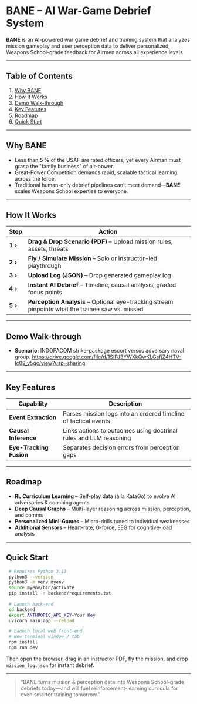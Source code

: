 # **BANE – AI War-Game Debrief System**

**BANE** is an AI-powered war game debrief and training system that analyzes mission gameplay and user perception data to deliver personalized, Weapons School-grade feedback for Airmen across all experience levels

---

## Table of Contents
1. [Why BANE](#why-bane)
2. [How It Works](#how-it-works)
3. [Demo Walk-through](#demo-walk-through)
4. [Key Features](#key-features)
5. [Roadmap](#roadmap)
6. [Quick Start](#quick-start)

---

## Why BANE
* Less than **5 %** of the USAF are rated officers; yet every Airman must grasp the "family business" of air-power.
* Great-Power Competition demands rapid, scalable tactical learning across the force.
* Traditional human-only debrief pipelines can’t meet demand—**BANE** scales Weapons School expertise to everyone.

---

## How It Works
| Step | Action |
|------|--------|
| **1  ›** | **Drag & Drop Scenario (PDF)** – Upload mission rules, assets, threats |
| **2  ›** | **Fly / Simulate Mission** – Solo or instructor-led playthrough |
| **3  ›** | **Upload Log (JSON)** – Drop generated gameplay log |
| **4  ›** | **Instant AI Debrief** – Timeline, causal analysis, graded focus points |
| **5  ›** | **Perception Analysis** – Optional eye-tracking stream pinpoints what the trainee saw vs. missed |

---

## Demo Walk-through
* **Scenario:** INDOPACOM strike-package escort versus adversary naval group.
https://drive.google.com/file/d/1SiPJ3YWXkQwKLGsfjZ4HTV-lc09_y5gc/view?usp=sharing

---

## Key Features
| Capability | Description |
|------------|-------------|
| **Event Extraction** | Parses mission logs into an ordered timeline of tactical events |
| **Causal Inference** | Links actions to outcomes using doctrinal rules and LLM reasoning |
| **Eye-Tracking Fusion** | Separates decision errors from perception gaps |

---

## Roadmap
- **RL Curriculum Learning** – Self-play data (à la KataGo) to evolve AI adversaries & coaching agents
- **Deep Causal Graphs** – Multi-layer reasoning across mission, perception, and comms
- **Personalized Mini-Games** – Micro-drills tuned to individual weaknesses
- **Additional Sensors** – Heart-rate, G-force, EEG for cognitive-load analysis

---

## Quick Start
```bash
 # Requires Python 3.13
 python3 --version
 python3 -m venv myenv
 source myenv/bin/activate
 pip install -r backend/requirements.txt
 
 # Launch back-end
 cd backend
 export ANTHROPIC_API_KEY=Your Key
 uvicorn main:app --reload

 # Launch local web front-end
 # New terminal window / tab
 npm install
 npm run dev
```

Then open the browser, drag in an instructor PDF, fly the mission, and drop `mission_log.json` for instant debrief.

---

> “BANE turns mission & perception data into Weapons School-grade debriefs today—and will fuel reinforcement-learning curricula for even smarter training tomorrow.”
